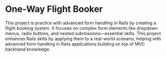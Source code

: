 # One-Way Flight Booker

This project is practice with advanced form handling in Rails by creating a flight booking system. It focuses on complex form elements like dropdown menus, radio buttons, and nested submissions—essential skills. This project enhances Rails skills by applying them to a real-world scenario, helping with advanced form handling in Rails applications building on top of MVC backhand knowledge. 
